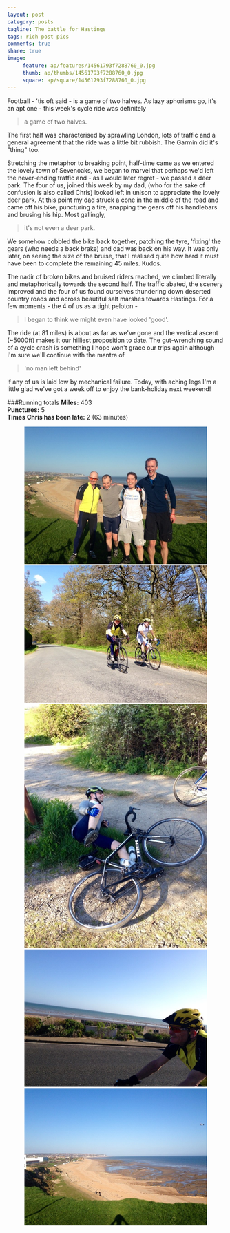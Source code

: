 ```yaml
---
layout: post
category: posts
tagline: The battle for Hastings
tags: rich post pics
comments: true
share: true
image: 
     feature: ap/features/14561793f7288760_0.jpg
     thumb: ap/thumbs/14561793f7288760_0.jpg
     square: ap/square/14561793f7288760_0.jpg
---
```

Football - 'tis oft said - is a game of two halves. As lazy aphorisms go, it's an apt one - this week's cycle ride was definitely

> a game of two halves.

The first half was characterised by sprawling London, lots of traffic and a general agreement that the ride was a little bit rubbish. The Garmin did it's "thing" too.

Stretching the metaphor to breaking point, half-time came as we entered the lovely town of Sevenoaks, we began to marvel that perhaps we'd left the never-ending traffic and - as I would later regret - we passed a deer park. The four of us, joined this week by my dad, (who for the sake of confusion is also called Chris) looked left in unison to appreciate the lovely deer park. At this point my dad struck a cone in the middle of the road and came off his bike, puncturing a tire, snapping the gears off his handlebars and brusing his hip. Most gallingly, 

> it's not even a deer park.

We somehow cobbled the bike back together, patching the tyre, 'fixing' the gears (who needs a back brake) and dad was back on his way. It was only later, on seeing the size of the bruise, that I realised quite how hard it must have been to complete the remaining 45 miles. Kudos.

The nadir of broken bikes and bruised riders reached, we climbed literally and metaphorically towards the second half. The traffic abated, the scenery improved and the four of us found ourselves thundering down deserted country roads and across beautiful salt marshes towards Hastings. For a few moments - the 4 of us as a tight peloton - 

> I began to think we might even have looked 'good'.

The ride (at 81 miles) is about as far as we've gone and the vertical ascent (~5000ft) makes it our hilliest proposition to date. The gut-wrenching sound of a cycle crash is something I hope won't grace our trips again although I'm sure we'll continue with the mantra of

> 'no man left behind'

if any of us is laid low by mechanical failure. Today, with aching legs I'm a little glad we've got a week off to enjoy the bank-holiday next weekend!


###Running totals
<i class="icon-road"></i>**Miles:** 403<br>
<i class="icon-wrench"></i>**Punctures:** 5<br>
<i class="icon-time"></i>**Times Chris has been late:** 2 (63 minutes)<br>



















<figure class="third">
<a href="/images/ap/standard/14561793f7288760_0.jpg">
<img src="/images/ap/standard/14561793f7288760_0.jpg">
</a><a href="/images/ap/standard/14561793f7288760_1.jpg">
<img src="/images/ap/standard/14561793f7288760_1.jpg">
</a><a href="/images/ap/standard/14561793f7288760_2.jpg">
<img src="/images/ap/standard/14561793f7288760_2.jpg">
</a><a href="/images/ap/standard/14561793f7288760_3.jpg">
<img src="/images/ap/standard/14561793f7288760_3.jpg">
</a><a href="/images/ap/standard/14561793f7288760_4.jpg">
<img src="/images/ap/standard/14561793f7288760_4.jpg">
</a></figure>
